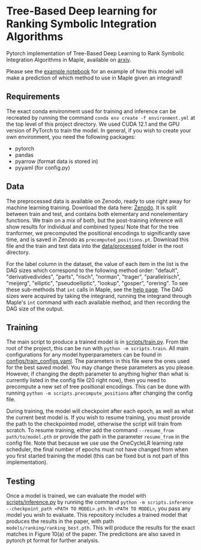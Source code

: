 # Tree-Based Deep learning for Ranking Symbolic Integration Algorithms
Pytorch implementation of Tree-Based Deep Learning to Rank Symbolic Integration Algorithms in Maple, available on [arxiv](https://www.arxiv.org/abs/2508.06383).

Please see the [example notebook](predict_method_example.ipynb) for an example of how this model will make a prediction of which method to use in Maple given an integrand!

## Requirements
The exact conda environment used for training and inference can be recreated by running the command `conda env create -f environment.yml` at the top level of this project directory. We used CUDA 12.1 and the GPU version of PyTorch to train the model. In general, if you wish to create your own environment, you need the following packages:
 - pytorch
 - pandas
 - pyarrow (format data is stored in)
 - pyyaml (for config.py) 

## Data
The preprocessed data is available on Zenodo, ready to use right away for machine learning training. Download the data here: [Zenodo](https://zenodo.org/records/16754656). It is split between train and test, and contains both elementary and nonelementary functions. We train on a mix of both, but the post-training inference will show results for individual and combined types/ Note that for the tree tranformer, we precomputed the positional encodings to significantly save time, and is saved in Zenodo as `precomputed_positions.pt`. Download this file and the train and test data into the [data/processed](data/processed) folder in the root directory.

For the label column in the dataset, the value of each item in the list is the DAG sizes which correspond to the following method order: "default", "derivativedivides", "parts", "risch", "norman", "trager", "parallelrisch", "meijerg", "elliptic", "pseudoelliptic", "lookup", "gosper", "orering". To see these sub-methods that `int` calls in Maple, see the [help page](https://www.maplesoft.com/support/help/maple/view.aspx?path=int%2fmethods). The DAG sizes were acquired by taking the integrand, running the integrand through Maple's `int` command with each available method, and then recording the DAG size of the output.

## Training
The main script to produce a trained model is in [scripts/train.py](scripts/train.py). From the root of the project, this can be run with `python -m scripts.train`. All main configurations for any model hyperparameters can be found in [configs/train_configs.yaml](configs/train_configs.yaml). The parameters in this file were the ones used for the best saved model. You may change these parameters as you please. However, if changing the depth parameter to anything higher than what is currently listed in the config file (20 right now), then you need to precompute a new set of tree positional encodings. This can be done with running `python -m scripts.precompute_positions` after changing the config file.

During training, the model will checkpoint after each epoch, as well as what the current best model is. If you wish to resume training, you must provide the path to the checkpointed model, otherwise the script will train from scratch. To resume training, either add the command `--resume_from path/to/model.pth` or provide the path in the parameter `resume_from` in the config file. Note that because we use use the OneCycleLR learning rate scheduler, the final number of epochs must not have changed from when you first started training the model (this can be fixed but is not part of this implementation).

## Testing
Once a model is trained, we can evaluate the model with [scripts/inference.py](scripts/inference.py) by running the command `python -m scripts.inference --checkpoint_path <PATH TO MODEL>.pth`. In `<PATH TO MODEL>`, you pass any model you wish to evaluate. This repository includes a trained model that produces the results in the paper, with path `models/ranking/ranking_best.pth`. This will produce the results for the exact matches in Figure 10(a) of the paper. The predictions are also saved in pytorch pt format for further analysis.  
